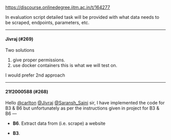 https://discourse.onlinedegree.iitm.ac.in/t/164277

In evaluation script detailed task will be provided with what data needs to be scraped, endpoints, parameters, etc.</p><hr>

<h4>Jivraj (#269)</h4>
<p>Two solutions</p>
<ol>
<li>give proper permissions.</li>
<li>use docker containers this is what we will test on.</li>
</ol>
<p>I would prefer 2nd approach</p><hr>

<h4>21f2000588 (#268)</h4>
<p>Hello <a class="mention" href="/u/carlton">@carlton</a> <a class="mention" href="/u/jivraj">@Jivraj</a> <a class="mention" href="/u/saransh_saini">@Saransh_Saini</a> sir, I have implemented the code for B3 &amp; B6 but unfortunately as per the instructions given in project for B3 &amp; B6 —</p>
<ul>
<li>
<p><strong>B6</strong>. Extract data from (i.e. scrape) a website</p>
</li>
<li>
<p><strong>B3</strong>.
